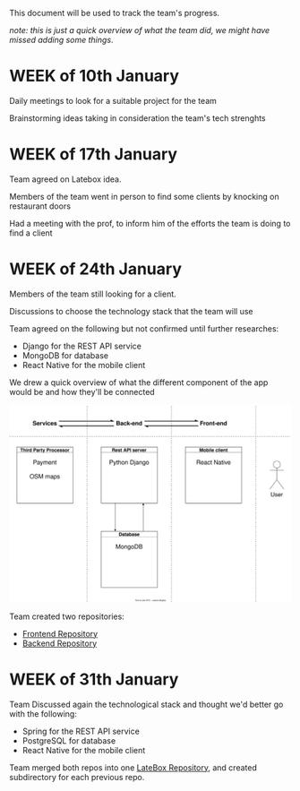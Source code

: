 This document will be used to track the team's progress.  

*note: this is just a quick overview of what the team did, we might have missed adding some things*.

# WEEK of 10th January

Daily meetings to look for a suitable project for the team  

Brainstorming ideas taking  in consideration the team's tech strenghts  

# WEEK of 17th January

Team agreed on Latebox idea.  

Members of the team went in person to find some clients by knocking on restaurant doors  

Had a meeting with the prof, to inform him of the efforts the team is doing to find a client  

# WEEK of 24th January

Members of the team still looking for a client.  

Discussions to choose the technology stack that the team will use  

Team agreed on the following but not confirmed until further researches:  
- Django for the REST API service  
- MongoDB for database  
- React Native for the mobile client  

We drew a quick overview of what the different component of the app would be and how they'll be connected  

![Tech stack diagram](assets/Tech_stack_diagram.drawio.svg)  

Team created two repositories:  

- [Frontend Repository](https://github.com/LateBox/frontend)  
- [Backend Repository](https://github.com/LateBox/backend)  

# WEEK of 31th January

Team Discussed again the technological stack and thought we'd better go with the following:  

- Spring for the REST API service  
- PostgreSQL for database  
- React Native for the mobile client  

Team merged both repos into one [LateBox Repository](https://github.com/LateBox/latebox), and created subdirectory for each previous repo.  

